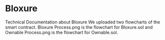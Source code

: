 # Bloxure
Technical Documentation about Bloxure
We uploaded two flowcharts of the smart contract. Bloxure Process.png is the flowchart for Bloxure.sol and Ownable Process.png is the flowchart for Ownable.sol.
